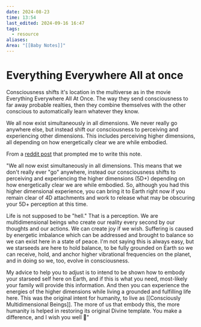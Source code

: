 ```yaml
---
date: 2024-08-23
time: 13:54
last_edited: 2024-09-16 16:47
tags:
  - resource
aliases: 
Area: "[[Baby Notes]]"
---
```

# Everything Everywhere All at once
Consciousness shifts it's location in the multiverse as in the movie Everything Everywhere All At Once.
The way they send consciousness to far away probable realties, then they combine themselves with the other conscious to automatically learn whatever they know.

We all now exist simultaneously in all dimensions. We never really go anywhere else, but instead shift our consciousness to perceiving and experiencing other dimensions. This includes perceiving higher dimensions, all depending on how energetically clear we are while embodied.

From a [reddit post](https://www.reddit.com/r/starseeds/comments/1ez018o/has_anyone_ever_ascended_to_their_star_self_and/) that prompted me to write this note.

"We all now exist simultaneously in all dimensions. This means that we don't really ever "go" anywhere, instead our consciousness shifts to perceiving and experiencing the higher dimensions (5D+) depending on how energetically clear we are while embodied. So, although you had this higher dimensional experience, you can bring it to Earth right now if you remain clear of 4D attachments and work to release what may be obscuring your 5D+ perception at this time.

Life is not supposed to be "hell." That is a perception. We are multidimensional beings who create our reality every second by our thoughts and our actions. We can create joy if we wish. Suffering is caused by energetic imbalance which can be addressed and brought to balance so we can exist here in a state of peace. I'm not saying this is always easy, but we starseeds are here to hold balance, to be fully grounded on Earth so we can receive, hold, and anchor higher vibrational frequencies on the planet, and in doing so we, too, evolve in consciousness.

My advice to help you to adjust is to intend to be shown how to embody your starseed self here on Earth, and if this is what you need, most-likely your family will provide this information. And then you can experience the energies of the higher dimensions while living a grounded and fulfilling life here. This was the original intent for humanity, to live as [[Consciously Multidimensional Beings]]. The more of us that embody this, the more humanity is helped in restoring its original Divine template. You make a difference, and I wish you well 🙏"
